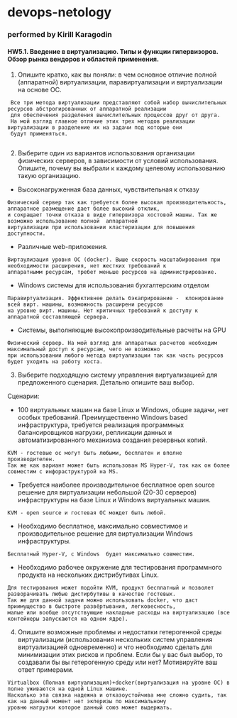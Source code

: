 # devops-netology
### performed by Kirill Karagodin
#### HW5.1. Введение в виртуализацию. Типы и функции гипервизоров. Обзор рынка вендоров и областей применения.

1. Опишите кратко, как вы поняли: в чем основное отличие полной (аппаратной) виртуализации, паравиртуализации и 
виртуализации на основе ОС.
````
 Все три метода виртуализации представляют собой набор вычислительных ресурсов абстрогированных от аппаратной реализации
 для обеспечения разделения вычислительных процессов друг от друга.
 На мой взгляд главное отличие этих трех методов реализации виртуализации в разделение их на задачи под которые они 
 будут применяться.
 
````
2. Выберите один из вариантов использования организации физических серверов, в зависимости от условий использования.
Опишите, почему вы выбрали к каждому целевому использованию такую организацию.

- Высоконагруженная база данных, чувствительная к отказу
````
Физический сервер так как требуется более высокая производительность, аппаратное размещение дает более высокий отклик, 
и сокращает точки отказа в виде гипервизора хостовой машны. Так же возможно использование полной  аппаратной 
виртуализации при использовании кластеризации для повышения доступности.
````
- Различные web-приложения.
````
Виртаулизация уровня ОС (docker). Выше скорость масштабирования при необходимости расширения, нет жестких требований к
аппаратнымм ресурсам, требет меньше ресурсов на администрирование.
````
- Windows системы для использования бухгалтерским отделом
````
Паравиртуализация. Эффективнее делать бэкаприрование -  клонирование всей вирт. машины, возможность расширени ресурсов 
на уровне вирт. машины. Нет критичных требований к доступу к аппаратной составляющей сервера.
````
- Системы, выполняющие высокопроизводительные расчеты на GPU
````
Физический сервер. На мой взгляд для аппаратных расчетов необходим максимальный доступ к ресурсам, чего не возможно
при использовании любого метода виртуализации так как часть ресурсов будет уходить на работу хоста.
````
3. Выберите подходящую систему управления виртуализацией для предложенного сценария. Детально опишите ваш выбор.

Сценарии:
- 100 виртуальных машин на базе Linux и Windows, общие задачи, нет особых требований. Преимущественно Windows based 
инфраструктура, требуется реализация программных балансировщиков нагрузки, репликации данных и автоматизированного 
механизма создания резервных копий.
````
KVM - гостевые ос могут быть любыми, бесплатен и вполне производителен. 
Так же как вариант может быть использован MS Hyper-V, так как он более совместим с инфораструктурой на MS.
````
- Требуется наиболее производительное бесплатное open source решение для виртуализации небольшой (20-30 серверов) 
инфраструктуры на базе Linux и Windows виртуальных машин.
````
KVM - open source и гостевая ОС мождет быть любой.
````
- Необходимо бесплатное, максимально совместимое и производительное решение для виртуализации Windows инфраструктуры.
````
Бесплатный Hyper-V, с Windows  будет максимально совместим.
````
- Необходимо рабочее окружение для тестирования программного продукта на нескольких дистрибутивах Linux.
````
Для тестирования может подойти KVM, продукт бесплатный и позволет разворачивать любые дистирбутивы в качестве гостевых.
Так же для данной задачи можно использовать docker, что даст приимущество в быстроте развёртывания, легковесность,
малые или вообще отсутствующие накладные расходы на виртуализацию (все контейнеры запускаются на одном ядре).  
````
4. Опишите возможные проблемы и недостатки гетерогенной среды виртуализации (использования нескольких систем управления 
виртуализацией одновременно) и что необходимо сделать для минимизации этих рисков и проблем. Если бы у вас был выбор, 
то создавали бы вы гетерогенную среду или нет? Мотивируйте ваш ответ примерами.
````
Virtualbox (Полная виртуализация)+docker(виртуализация на уровне ОС) в полне уживаются на одной Linux машине.
Насколько эта связка надежна и отказоустойчива мне сложно судить, так как на данный момент нет экперизы по максимальному
уровню нагрузки которое данный союз может выдержать.
````